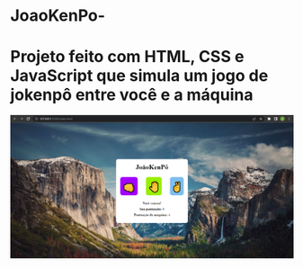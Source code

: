 # JoaoKenPo-

<h1> Projeto feito com HTML, CSS e JavaScript que simula um jogo de jokenpô entre você e a máquina </h1>

<img src="https://github.com/Joaoferreiras/JoaoKenPo-/blob/main/assets/Captura%20de%20Tela%20(21).png" alt="example image">
